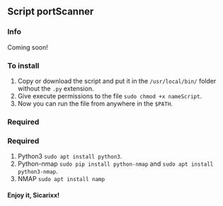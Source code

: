 ## Script portScanner
### Info
Coming soon!
### To install
1. Copy or download the script and put it in the `/usr/local/bin/` folder without the `.py` extension.
2. Give execute permissions to the file `sudo chmod +x nameScript`.
3. Now you can run the file from anywhere in the `$PATH`.
### Required
### Required
1. Python3 `sudo apt install python3`.
2. Python-nmap `sudo pip install python-nmap` and `sudo apt install python3-nmap`.
3. NMAP `sudo apt install namp`

#### Enjoy it, Sicarixx!

